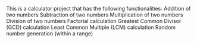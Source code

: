 This is a calculator project that has the following functionalities:
Addition of two numbers
Subtraction of two numbers
Multiplication of two numbers
Division of two numbers
Factorial calculation
Greatest Common Divisor (GCD) calculation
Least Common Multiple (LCM) calculation
Random number generation (within a range)
